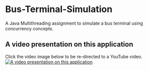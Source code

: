 # Bus-Terminal-Simulation
A Java Multithreading assignment to simulate a bus terminal using concurrency concepts.

## A video presentation on this application
Click the video image below to be re-directed to a YouTube video. <br />
[![A video presentation on this application](https://img.youtube.com/vi/uekzDNHvCIk/0.jpg)](https://youtu.be/uekzDNHvCIk)
